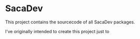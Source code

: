 # SacaDev
This project contains the sourcecode of all SacaDev packages.

I've originally intended to create this project just to 
